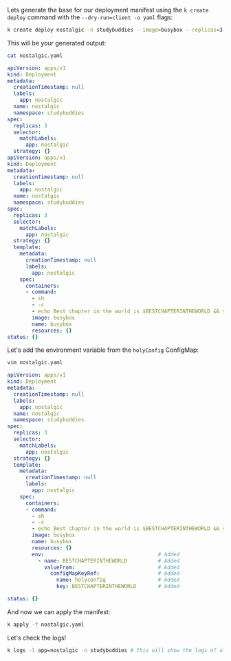 Lets generate the base for our deployment manifest using the `k create deploy` command with the `--dry-run=client -o yaml` flags:

```bash
k create deploy nostalgic -n studybuddies --image=busybox --replicas=3 --dry-run=client -oyaml -- sh -c 'echo Best chapter in the world is $BESTCHAPTERINTHEWORLD && sleep 3600' > nostalgic.yaml
```
This will be your generated output:

```bash
cat nostalgic.yaml
```

```yaml
apiVersion: apps/v1
kind: Deployment
metadata:
  creationTimestamp: null
  labels:
    app: nostalgic
  name: nostalgic
  namespace: studybuddies
spec:
  replicas: 3
  selector:
    matchLabels:
      app: nostalgic
  strategy: {}
apiVersion: apps/v1
kind: Deployment
metadata:
  creationTimestamp: null
  labels:
    app: nostalgic
  name: nostalgic
  namespace: studybuddies
spec:
  replicas: 3
  selector:
    matchLabels:
      app: nostalgic
  strategy: {}
  template:
    metadata:
      creationTimestamp: null
      labels:
        app: nostalgic
    spec:
      containers:
      - command:
        - sh
        - -c
        - echo Best chapter in the world is $BESTCHAPTERINTHEWORLD && sleep 3600
        image: busybox
        name: busybox
        resources: {}
status: {}

```
Let's add the environment variable from the `holyConfig` ConfigMap:

```bash
vim nostalgic.yaml
```

```yaml
apiVersion: apps/v1
kind: Deployment
metadata:
  creationTimestamp: null
  labels:
    app: nostalgic
  name: nostalgic
  namespace: studybuddies
spec:
  replicas: 3
  selector:
    matchLabels:
      app: nostalgic
  strategy: {}
  template:
    metadata:
      creationTimestamp: null
      labels:
        app: nostalgic
    spec:
      containers:
      - command:
        - sh
        - -c
        - echo Best chapter in the world is $BESTCHAPTERINTHEWORLD && sleep 3600
        image: busybox
        name: busybox
        resources: {}
        env:                                     # Added
          - name: BESTCHAPTERINTHEWORLD          # Added
            valueFrom:                           # Added
              configMapKeyRef:                   # Added
                name: holyconfig                 # Added
                key: BESTCHAPTERINTHEWORLD       # Added

status: {}
```

And now we can apply the manifest:

```bash
k apply -f nostalgic.yaml
```
Let's check the logs!

```bash
k logs -l app=nostalgic -n studybuddies # This will show the logs of all pods with the label app=nostalgic in the studybuddies namespace.
```
              